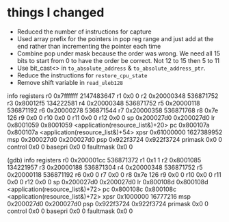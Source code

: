 # things I changed

- Reduced the number of instructions for capture
- Used array prefix for the pointers in pop reg range and just add at the end rather than incrementing the pointer each time
- Combine pop under mask because the order was wrong. We need all 15 bits to start from 0 to have the order be correct. Not 12 to 15 then 5 to 11
- Use bit_cast<> in `to_absolute_address` & `to_absolute_address_ptr`.
- Reduce the instructions for `restore_cpu_state`
- Remove shift variable in `read_uleb128`

info registers
r0             0x7fffffff          2147483647
r1             0x0                 0
r2             0x20000348          536871752
r3             0x80012f5           134222581
r4             0x20000348          536871752
r5             0x20000118          536871192
r6             0x20000278          536871544
r7             0x20000358          536871768
r8             0x7e                126
r9             0x0                 0
r10            0x0                 0
r11            0x0                 0
r12            0x0                 0
sp             0x200027d0          0x200027d0
lr             0x8001059           0x8001059 <application(resource_list&)+20>
pc             0x800107a           0x800107a <application(resource_list&)+54>
xpsr           0x61000000          1627389952
msp            0x200027d0          0x200027d0
psp            0x922f3724          0x922f3724
primask        0x0                 0
control        0x0                 0
basepri        0x0                 0
faultmask      0x0                 0

(gdb) info registers
r0             0x200001cc          536871372
r1             0x1                 1
r2             0x8001085           134221957
r3             0x20000188          536871304
r4             0x20000348          536871752
r5             0x20000118          536871192
r6             0x0                 0
r7             0x0                 0
r8             0x7e                126
r9             0x0                 0
r10            0x0                 0
r11            0x0                 0
r12            0x0                 0
sp             0x200027d0          0x200027d0
lr             0x800108d           0x800108d <application(resource_list&)+72>
pc             0x800108c           0x800108c <application(resource_list&)+72>
xpsr           0x1000000           16777216
msp            0x200027d0          0x200027d0
psp            0x922f3724          0x922f3724
primask        0x0                 0
control        0x0                 0
basepri        0x0                 0
faultmask      0x0                 0
